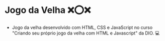 # Jogo da Velha :x::o::x:
* Jogo da velha desenvolvido com HTML, CSS e JavaScript no curso "Criando seu próprio jogo da velha com HTML e Javascript" da DIO. :computer:


